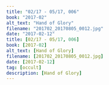 ```yaml
---
title: "02/17 - 05/17, 006"
book: "2017-02"
alt_text: "Hand of Glory"
filename: "201702_20170805_0012.jpg"
date: "2017-02-12"
title: [02/17 - 05/17, 006]
book: [2017-02]
alt_text: [Hand of Glory]
filename: [201702_20170805_0012.jpg]
date: [2017-02-12]
tag: [occult]
description: [Hand of Glory]
---
```

